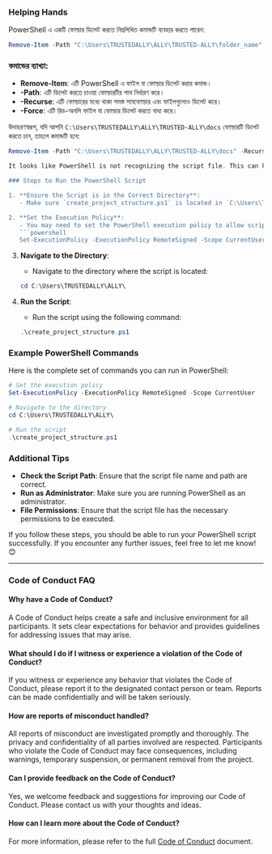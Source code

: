 ### Helping Hands
PowerShell এ একটি ফোল্ডার ডিলেট করতে নিম্নলিখিত কমান্ডটি ব্যবহার করতে পারেন:

```powershell
Remove-Item -Path "C:\Users\TRUSTEDALLY\ALLY\TRUSTED-ALLY\folder_name" -Recurse -Force
```

### কমান্ডের ব্যাখ্যা:
- **Remove-Item**: এটি PowerShell এ ফাইল বা ফোল্ডার ডিলেট করার কমান্ড।
- **-Path**: এটি ডিলেট করতে চাওয়া ফোল্ডারটির পাথ নির্ধারণ করে।
- **-Recurse**: এটি ফোল্ডারের মধ্যে থাকা সমস্ত সাবফোল্ডার এবং ফাইলগুলোও ডিলেট করে।
- **-Force**: এটি রিড-অনলি ফাইল বা ফোল্ডার ডিলেট করতে বাধ্য করে।

উদাহরণস্বরূপ, যদি আপনি `C:\Users\TRUSTEDALLY\ALLY\TRUSTED-ALLY\docs` ফোল্ডারটি ডিলেট করতে চান, তাহলে কমান্ডটি হবে:

```powershell
Remove-Item -Path "C:\Users\TRUSTEDALLY\ALLY\TRUSTED-ALLY\docs" -Recurse -Force

It looks like PowerShell is not recognizing the script file. This can happen due to several reasons, such as the script not being in the current directory or the execution policy settings. Let's go through the steps to ensure everything is set up correctly:

### Steps to Run the PowerShell Script

1. **Ensure the Script is in the Correct Directory**:
   - Make sure `create_project_structure.ps1` is located in `C:\Users\TRUSTEDALLY\ALLY\`.

2. **Set the Execution Policy**:
   - You may need to set the PowerShell execution policy to allow script execution. Run the following command in PowerShell as an administrator:
   ```powershell
   Set-ExecutionPolicy -ExecutionPolicy RemoteSigned -Scope CurrentUser
   ```

3. **Navigate to the Directory**:
   - Navigate to the directory where the script is located:
   ```powershell
   cd C:\Users\TRUSTEDALLY\ALLY\
   ```

4. **Run the Script**:
   - Run the script using the following command:
   ```powershell
   .\create_project_structure.ps1
   ```

### Example PowerShell Commands
Here is the complete set of commands you can run in PowerShell:

```powershell
# Set the execution policy
Set-ExecutionPolicy -ExecutionPolicy RemoteSigned -Scope CurrentUser

# Navigate to the directory
cd C:\Users\TRUSTEDALLY\ALLY\

# Run the script
.\create_project_structure.ps1
```

### Additional Tips
- **Check the Script Path**: Ensure that the script file name and path are correct.
- **Run as Administrator**: Make sure you are running PowerShell as an administrator.
- **File Permissions**: Ensure that the script file has the necessary permissions to be executed.

If you follow these steps, you should be able to run your PowerShell script successfully. If you encounter any further issues, feel free to let me know! 😊

---

### Code of Conduct FAQ

#### Why have a Code of Conduct?
A Code of Conduct helps create a safe and inclusive environment for all participants. It sets clear expectations for behavior and provides guidelines for addressing issues that may arise.

#### What should I do if I witness or experience a violation of the Code of Conduct?
If you witness or experience any behavior that violates the Code of Conduct, please report it to the designated contact person or team. Reports can be made confidentially and will be taken seriously.

#### How are reports of misconduct handled?
All reports of misconduct are investigated promptly and thoroughly. The privacy and confidentiality of all parties involved are respected. Participants who violate the Code of Conduct may face consequences, including warnings, temporary suspension, or permanent removal from the project.

#### Can I provide feedback on the Code of Conduct?
Yes, we welcome feedback and suggestions for improving our Code of Conduct. Please contact us with your thoughts and ideas.

#### How can I learn more about the Code of Conduct?
For more information, please refer to the full [Code of Conduct](#code-of-conduct) document.

